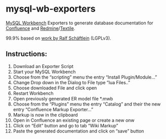 mysql-wb-exporters
==================

<a href="http://dev.mysql.com/downloads/workbench/">MySQL Workbench</a> Exporters to generate database documentation for <a href="http://www.atlassian.com/software/confluence/">Confluence</a> and <a href="http://www.redmine.org/">Redmine</a>/<a href="http://en.wikipedia.org/wiki/Textile_%28markup_language%29">Textile</a>.

99.9% based on <a href="http://ralf.schaeftlein.de/2011/02/24/generating-mysql-database-documentation-for-confluence-with-mysql-workbench-plugin/">work by Ralf Schäftlein</a> (LGPLv3).

Instructions:
-------------
1. Download an Exporter Script
2. Start your MySQL Workbench
3. Choose from the “scripting” menu the entry “Install Plugin/Module…”
4. Change Drop down in the Dialog to File type ”lua Files..”
5. Choose downloaded File and click open
6. Restart Workbench
7. Open previously generated ER model file *.mwb
8. Choose from the “Plugins” menu the entry “Catalog” and their the new entry “Confluence Markup Exporter…”
9. Markup is now in the clipboard
10. Open in Confluence an existing page or create a new onw
11. Click on “Edit” button and go to tab “Wiki Markup”
12. Paste the generated documentation and click on “save” button
